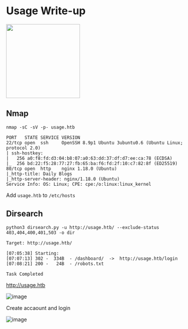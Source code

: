 # Usage Write-up

<img src="https://labs.hackthebox.com/storage/avatars/23e804513a47e8f20bc865d0419946e1.png" width="200" height="200">

## Nmap

`nmap -sC -sV -p- usage.htb`

    PORT   STATE SERVICE VERSION
    22/tcp open  ssh     OpenSSH 8.9p1 Ubuntu 3ubuntu0.6 (Ubuntu Linux; protocol 2.0)
    | ssh-hostkey: 
    |   256 a0:f8:fd:d3:04:b8:07:a0:63:dd:37:df:d7:ee:ca:78 (ECDSA)
    |_  256 bd:22:f5:28:77:27:fb:65:ba:f6:fd:2f:10:c7:82:8f (ED25519)
    80/tcp open  http    nginx 1.18.0 (Ubuntu)
    |_http-title: Daily Blogs
    |_http-server-header: nginx/1.18.0 (Ubuntu)
    Service Info: OS: Linux; CPE: cpe:/o:linux:linux_kernel

Add `usage.htb` to `/etc/hosts`

## Dirsearch

`python3 dirsearch.py -u http://usage.htb/ --exclude-status 403,404,400,401,503 -o dir`

    Target: http://usage.htb/
    
    [07:05:38] Starting:                                                                                                                  
    [07:07:13] 302 -  334B  - /dashboard/  ->  http://usage.htb/login           
    [07:08:21] 200 -   24B  - /robots.txt                                       
                                                                                 
    Task Completed                                                                                                                        
                                         
http://usage.htb

![image](https://github.com/zer00d4y/writeups/assets/128820441/3483821e-2005-4105-aabf-409e5547619e)

Create accaount and login

![image](https://github.com/zer00d4y/writeups/assets/128820441/2c090840-9d55-4309-8c41-275ec38baf12)

